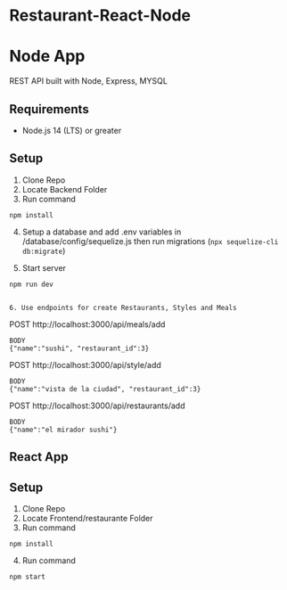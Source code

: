 # Restaurant-React-Node

# Node App

REST API built with Node, Express, MYSQL

## Requirements

- Node.js 14 (LTS) or greater

## Setup

1. Clone Repo
2. Locate Backend Folder
3. Run command

```
npm install
```

4. Setup a database and add .env variables in /database/config/sequelize.js then run migrations (`npx sequelize-cli db:migrate`)

5. Start server 

```
npm run dev
```


```

6. Use endpoints for create Restaurants, Styles and Meals

```
POST
http://localhost:3000/api/meals/add
```
BODY
{"name":"sushi", "restaurant_id":3}

```
POST
http://localhost:3000/api/style/add
```
BODY
{"name":"vista de la ciudad", "restaurant_id":3}

```
POST
http://localhost:3000/api/restaurants/add
```
BODY
{"name":"el mirador sushi"}
```

## React App


## Setup

1. Clone Repo
2. Locate Frontend/restaurante Folder
3. Run command

```
npm install
```

4. Run command

```
npm start
```




